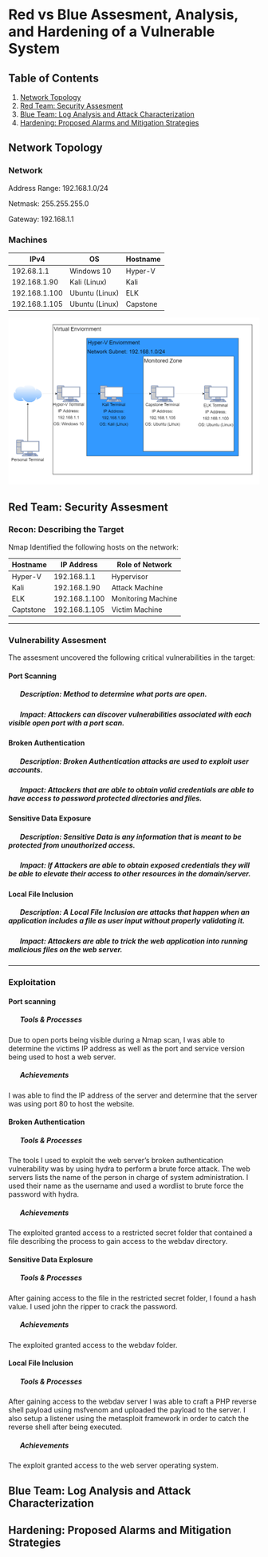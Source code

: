 # Red vs Blue Assesment, Analysis, and Hardening of a Vulnerable System

## Table of Contents

1. [Network Topology](#network-topology)
2. [Red Team: Security Assesment](#red-team-security-assesment)
3. [Blue Team: Log Analysis and Attack Characterization](#blue-team-log-analysis-and-attack-characterization)
4. [Hardening: Proposed Alarms and Mitigation Strategies](#hardening-proposed-alarms-and-mitigation-strategies)

## Network Topology

### Network

Address Range: 192.168.1.0/24

Netmask: 255.255.255.0

Gateway: 192.168.1.1

### Machines

|IPv4         |OS            |Hostname|
|-------------|--------------|--------|
|192.68.1.1   |Windows 10    |Hyper-V |
|192.168.1.90 |Kali (Linux)  |Kali    |
|192.168.1.100|Ubuntu (Linux)|ELK     |
|192.168.1.105|Ubuntu (Linux)|Capstone|


![Network Topology](https://github.com/reyesgo/cybersec-project-docs/blob/main/Project%202/Diagrams/Project%202-Updated.drawio.png) 


## Red Team: Security Assesment

### Recon: Describing the Target

Nmap Identified the following hosts on the network:

|Hostname       |IP Address     |Role of Network|
|---------------|---------------|---------------|
|Hyper-V        | 192.168.1.1   | Hypervisor    |
|Kali           | 192.168.1.90  | Attack Machine|
|ELK            | 192.168.1.100 | Monitoring Machine|
|Captstone      | 192.168.1.105 | Victim Machine|

---

### Vulnerability Assesment

The assesment uncovered the following critical vulnerabilities in the target:

#### Port Scanning

##### &nbsp;&nbsp;&nbsp;&nbsp;&nbsp;&nbsp;&nbsp;Description: Method to determine what ports are open.

##### &nbsp;&nbsp;&nbsp;&nbsp;&nbsp;&nbsp;&nbsp;Impact: Attackers can discover vulnerabilities associated with each visible open port with a port scan.

#### Broken Authentication

##### &nbsp;&nbsp;&nbsp;&nbsp;&nbsp;&nbsp;&nbsp;Description: Broken Authentication attacks are used to exploit user accounts. 

##### &nbsp;&nbsp;&nbsp;&nbsp;&nbsp;&nbsp;&nbsp;Impact: Attackers that are able to obtain valid credentials are able to have access to password protected directories and files. 

#### Sensitive Data Exposure

##### &nbsp;&nbsp;&nbsp;&nbsp;&nbsp;&nbsp;&nbsp;Description: Sensitive Data is any information that is meant to be protected from unauthorized access. 

##### &nbsp;&nbsp;&nbsp;&nbsp;&nbsp;&nbsp;&nbsp;Impact: If Attackers are able to obtain exposed credentials they will be able to elevate their access to other resources in the domain/server.

#### Local File Inclusion

##### &nbsp;&nbsp;&nbsp;&nbsp;&nbsp;&nbsp;&nbsp;Description: A Local File Inclusion are attacks that happen when an application includes a file as user input without properly validating it.

##### &nbsp;&nbsp;&nbsp;&nbsp;&nbsp;&nbsp;&nbsp;Impact: Attackers are able to trick the web application into running malicious files on the web server.

---

### Exploitation

#### Port scanning

##### &nbsp;&nbsp;&nbsp;&nbsp;&nbsp;&nbsp;&nbsp;Tools & Processes

Due to open ports being visible during a Nmap scan, I was able to determine the victims IP address as well as the port and service version being used to host a web server.

##### &nbsp;&nbsp;&nbsp;&nbsp;&nbsp;&nbsp;&nbsp;Achievements

I was able to find the IP address of the server and determine that the server was using port 80 to host the website.

#### Broken Authentication

##### &nbsp;&nbsp;&nbsp;&nbsp;&nbsp;&nbsp;&nbsp;Tools & Processes

The tools I used to exploit the web server’s broken authentication vulnerability was by using hydra to perform a brute force attack. The web servers lists the name of the person in charge of system administration. I used their name as the username and used a wordlist to brute force the password with hydra.

##### &nbsp;&nbsp;&nbsp;&nbsp;&nbsp;&nbsp;&nbsp;Achievements

The exploited granted access to a restricted secret folder that contained a file describing the process to gain access to the webdav directory. 

#### Sensitive Data Explosure

##### &nbsp;&nbsp;&nbsp;&nbsp;&nbsp;&nbsp;&nbsp;Tools & Processes

After gaining access to the file in the restricted secret folder, I found a hash value.
I used john the ripper to crack the password.

##### &nbsp;&nbsp;&nbsp;&nbsp;&nbsp;&nbsp;&nbsp;Achievements

The exploited granted access to the webdav folder. 

#### Local File Inclusion

##### &nbsp;&nbsp;&nbsp;&nbsp;&nbsp;&nbsp;&nbsp;Tools & Processes

After gaining access to the webdav server I was able to craft a PHP reverse shell payload using msfvenom and uploaded the payload to the server. I also setup a listener using the metasploit framework in order to catch the reverse shell after being executed.

##### &nbsp;&nbsp;&nbsp;&nbsp;&nbsp;&nbsp;&nbsp;Achievements

The exploit granted access to the web server operating system. 

## Blue Team: Log Analysis and Attack Characterization



## Hardening: Proposed Alarms and Mitigation Strategies
